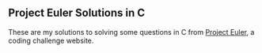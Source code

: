 ## Project Euler Solutions in C
These are my solutions to solving some questions in C from [Project Euler](https://projecteuler.net/ "Project Euler's Homepage"), a coding challenge website.
